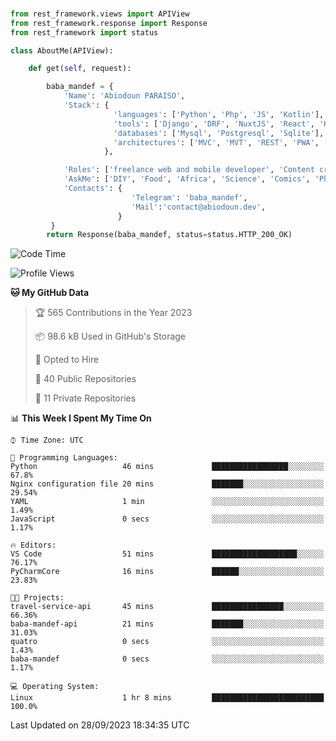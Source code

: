 ###
```python
from rest_framework.views import APIView
from rest_framework.response import Response
from rest_framework import status

class AboutMe(APIView):

    def get(self, request):

        baba_mandef = {
            'Name': 'Abiodoun PARAISO',
            'Stack': {
                       'languages': ['Python', 'Php', 'JS', 'Kotlin'],
                       'tools': ['Django', 'DRF', 'NuxtJS', 'React', 'Kotlin', 'Electron'],
                       'databases': ['Mysql', 'Postgresql', 'Sqlite'],
                       'architectures': ['MVC', 'MVT', 'REST', 'PWA', 'SPA', 'MicroServices']
                     },

            'Roles': ['freelance web and mobile developer', 'Content creator', 'Teacher', 'Mentor'],
            'AskMe': ['DIY', 'Food', 'Africa', 'Science', 'Comics', 'Photography', 'Tech', 'Programming'],
            'Contacts': {
                           'Telegram': 'baba_mandef',
                           'Mail':'contact@abiodoun.dev',
                        }
         }
        return Response(baba_mandef, status=status.HTTP_200_OK)

```                    

<!--START_SECTION:waka-->
![Code Time](http://img.shields.io/badge/Code%20Time-778%20hrs%2013%20mins-blue)

![Profile Views](http://img.shields.io/badge/Profile%20Views-0-blue)

**🐱 My GitHub Data** 

> 🏆 565 Contributions in the Year 2023
 > 
> 📦 98.6 kB Used in GitHub's Storage 
 > 
> 💼 Opted to Hire
 > 
> 📜 40 Public Repositories 
 > 
> 🔑 11 Private Repositories  
 > 
📊 **This Week I Spent My Time On** 

```text
⌚︎ Time Zone: UTC

💬 Programming Languages: 
Python                   46 mins             █████████████████░░░░░░░░   67.8% 
Nginx configuration file 20 mins             ███████░░░░░░░░░░░░░░░░░░   29.54% 
YAML                     1 min               ░░░░░░░░░░░░░░░░░░░░░░░░░   1.49% 
JavaScript               0 secs              ░░░░░░░░░░░░░░░░░░░░░░░░░   1.17%

🔥 Editors: 
VS Code                  51 mins             ███████████████████░░░░░░   76.17% 
PyCharmCore              16 mins             ██████░░░░░░░░░░░░░░░░░░░   23.83%

🐱‍💻 Projects: 
travel-service-api       45 mins             ████████████████░░░░░░░░░   66.36% 
baba-mandef-api          21 mins             ███████░░░░░░░░░░░░░░░░░░   31.03% 
quatro                   0 secs              ░░░░░░░░░░░░░░░░░░░░░░░░░   1.43% 
baba-mandef              0 secs              ░░░░░░░░░░░░░░░░░░░░░░░░░   1.17%

💻 Operating System: 
Linux                    1 hr 8 mins         █████████████████████████   100.0%

```


 Last Updated on 28/09/2023 18:34:35 UTC
<!--END_SECTION:waka-->
